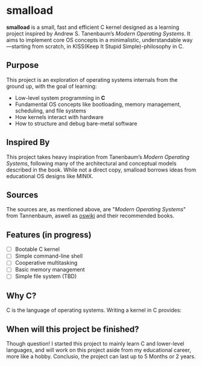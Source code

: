# smalload

**smalload** is a small, fast and efficient C kernel designed as a learning project inspired by Andrew S. Tanenbaum’s _Modern Operating Systems_. It aims to implement core OS concepts in a minimalistic, understandable way—starting from scratch, in KISS(Keep It Stupid Simple)-philosophy in C.

## Purpose

This project is an exploration of operating systems internals from the ground up, with the goal of learning:

- Low-level system programming in **C**
- Fundamental OS concepts like bootloading, memory management, scheduling, and file systems
- How kernels interact with hardware
- How to structure and debug bare-metal software

## Inspired By

This project takes heavy inspiration from Tanenbaum’s _Modern Operating Systems_, following many of the architectural and conceptual models described in the book. While not a direct copy, smalload borrows ideas from educational OS designs like MINIX.

## Sources

The sources are, as mentioned above, are "_Modern Operating Systems_" from Tannenbaum, aswell as [oswiki](https://wiki.osdev.org/Expanded_Main_Page) and their recommended books.


## Features (in progress)

- [ ] Bootable C kernel
- [ ] Simple command-line shell
- [ ] Cooperative multitasking
- [ ] Basic memory management
- [ ] Simple file system (TBD)

## Why C?

C is the language of operating systems. Writing a kernel in C provides:


## When will this project be finished?

Though question! I started this project to mainly learn C and lower-level languages, and will work on this project aside from my educational career, more like a hobby.
Conclusio, the project can last up to 5 Months or 2 years.

